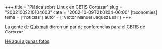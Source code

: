 +++
title = "Plática sobre Linux en CBTIS Cortazar"
slug = "20021009210104603"
date = "2002-10-09T21:01:04-06:00"
[taxonomies]
tema = ["noticias"]
autor = ["Víctor Manuel Jáquez Leal"]
+++

La gente de [Quixmati](http://www.quixmati.com.mx) dieron un par de
conferencias para el CBTIS de Cortazar.

[He aqui algunas fotos](http://red.coral.com.mx/ceyusa/photos/quixmati).
